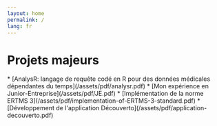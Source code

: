 ```yaml
---
layout: home
permalink: /
lang: fr
---
```


<h1 class="page-heading">Projets majeurs</h1>
* [AnalysR: langage de requête codé en R pour des données médicales dépendantes du temps](/assets/pdf/analysr.pdf)
* [Mon expérience en Junior-Entreprise](/assets/pdf/JE.pdf)
* [Implémentation de la norme ERTMS 3](/assets/pdf/implementation-of-ERTMS-3-standard.pdf)
* [Développement de l'application Découverto](/assets/pdf/application-decouverto.pdf)